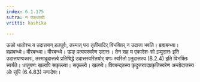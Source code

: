 ```yaml
---
index: 6.1.175
sutra: न उङ्धात्वोः
vritti: kashika

---
```

ऊङो धातोश्च य उदात्तयण् हलपूर्वः, तस्मात् परा तृतीयादिर् विभक्तिर् न उदात्ता भवति। ब्रह्मबन्ध्वा। ब्रह्मबन्ध्वे। वीरबन्ध्वा। वीरबन्ध्वे। ऊङ् प्रत्ययस्वरेण उदात्तः। तेन सह य एकादेशः सो ऽप्युदात्तः इति उदात्तयण्वकारः, तस्मादुदात्तत्वे प्रतिषिद्धे उदात्तस्वरितयोर् यणः स्वरितो ऽनुदात्तस्य (8.2.4) इति विभक्तिः स्वर्यते। धातुयणः खल्वपि सकृल्ल्वा। सकृल्ल्वे। खलप्वे। क्विबन्द्तस्य कृदुत्तरपदप्रकृतिस्वरेण अन्तोदात्तस्य ओः सुपि (6.4.83) यणादेशः।